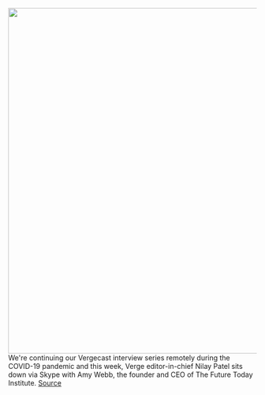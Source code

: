 <img src='https://cdn.vox-cdn.com/thumbor/bAz3wiiPaWRH45ui1obYRA_TbMs=/0x0:1650x1275/1200x800/filters:focal(693x506:957x770)/cdn.vox-cdn.com/uploads/chorus_image/image/66583129/FTI_Trends_2020.0.jpg' width='700px' /><br/>
We're continuing our Vergecast interview series remotely during the COVID-19 pandemic and this week, Verge editor-in-chief Nilay Patel sits down via Skype with Amy Webb, the founder and CEO of The Future Today Institute.
<a href='https://www.theverge.com/2020/3/31/21201103/amy-webb-futurist-predictions-interview-vergecast-podcast'> Source <a/>